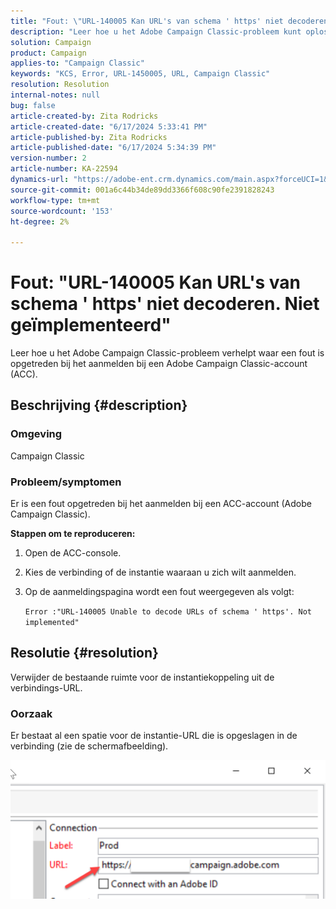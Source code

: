 ```yaml
---
title: "Fout: \"URL-140005 Kan URL's van schema ' https' niet decoderen. Niet geïmplementeerd\""
description: "Leer hoe u het Adobe Campaign Classic-probleem kunt oplossen waarbij een fout is opgetreden bij het aanmelden bij een Adobe Campaign Classic-account (ACC)."
solution: Campaign
product: Campaign
applies-to: "Campaign Classic"
keywords: "KCS, Error, URL-1450005, URL, Campaign Classic"
resolution: Resolution
internal-notes: null
bug: false
article-created-by: Zita Rodricks
article-created-date: "6/17/2024 5:33:41 PM"
article-published-by: Zita Rodricks
article-published-date: "6/17/2024 5:34:39 PM"
version-number: 2
article-number: KA-22594
dynamics-url: "https://adobe-ent.crm.dynamics.com/main.aspx?forceUCI=1&pagetype=entityrecord&etn=knowledgearticle&id=7979cab7-cf2c-ef11-840a-002248084fbb"
source-git-commit: 001a6c44b34de89dd3366f608c90fe2391828243
workflow-type: tm+mt
source-wordcount: '153'
ht-degree: 2%

---
```


# Fout: &quot;URL-140005 Kan URL&#39;s van schema &#39; https&#39; niet decoderen. Niet geïmplementeerd&quot;


Leer hoe u het Adobe Campaign Classic-probleem verhelpt waar een fout is opgetreden bij het aanmelden bij een Adobe Campaign Classic-account (ACC).

## Beschrijving {#description}


### <b>Omgeving</b>

Campaign Classic



### <b>Probleem/symptomen</b>

Er is een fout opgetreden bij het aanmelden bij een ACC-account (Adobe Campaign Classic).



<b>Stappen om te reproduceren:</b>

1. Open de ACC-console.


2. Kies de verbinding of de instantie waaraan u zich wilt aanmelden.


3. Op de aanmeldingspagina wordt een fout weergegeven als volgt:

   `Error :"URL-140005 Unable to decode URLs of schema ' https'. Not implemented"`



## Resolutie {#resolution}


Verwijder de bestaande ruimte voor de instantiekoppeling uit de verbindings-URL.

### <b>Oorzaak</b>

Er bestaat al een spatie voor de instantie-URL die is opgeslagen in de verbinding (zie de schermafbeelding).

![](assets/9ee7e7a5-fc34-ee11-bdf4-6045bd006c82.png)
